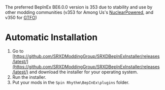 The preferred BepInEx BE6.0.0 version is 353 due to stability and use by other modding communities (v353 for Among Us's [NuclearPowered](https://github.com/NuclearPowered/BepInEx), and v350 for [GTFO](https://gtfo.thunderstore.io/package/BepInEx/BepInExPack_GTFO/))

# Automatic Installation

1. Go to [https://github.com/SRXDModdingGroup/SRXDBepInExInstaller/releases/latest/](https://github.com/SRXDModdingGroup/SRXDBepInExInstaller/releases/latest/) and download the installer for your operating system.
2. Run the installer.
3. Put your mods in the `Spin Rhythm\BepInEx\plugins` folder.